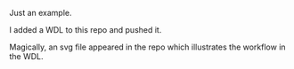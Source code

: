 Just an example.

I added a WDL to this repo
and pushed it.

Magically, an svg file appeared in the repo which illustrates the workflow in the WDL.

